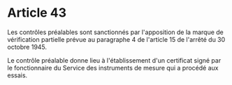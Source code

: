# Article 43

Les contrôles préalables sont sanctionnés par l'apposition de la marque de vérification partielle prévue au paragraphe 4 de l'article 15 de l'arrêté du 30 octobre 1945.

Le contrôle préalable donne lieu à l'établissement d'un certificat signé par le fonctionnaire du Service des instruments de mesure qui a procédé aux essais.
